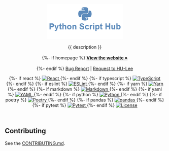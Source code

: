 <p align="center">
  <a href="https://github.com/{{ repo }}">
    <img src="logo.png" alt="Logo">
  </a>

  <p align="center">
    {{ description }}
    <br>
    <br>
    {%- if homepage %}
    <a href="{{ homepage }}"><strong>View the website »</strong></a>
    <br>
    <br>
    {%- endif %}
    <a href="https://github.com/{{ repo }}/issues">Bug Report</a>
    |
    <a href="https://github.com/{{ repo }}/issues">Request to HU-Lee</a>
  </p>

  <p align="center">
    {%- if react %}
    <a href="https://react.dev/">
      <img src="https://img.shields.io/badge/React-61DAFB.svg?style=flat&logo=React&logoColor=black" alt="React">
    </a>
    {%- endif %}
    {%- if typescript %}
    <a href="https://www.typescriptlang.org/">
      <img src="https://img.shields.io/badge/TypeScript-3178C6.svg?style=flat&logo=TypeScript&logoColor=white" alt="TypeScript">
    </a>
    {%- endif %}
    {%- if eslint %}
    <a href="https://eslint.org/">
      <img src="https://img.shields.io/badge/ESLint-4B32C3?logo=eslint&logoColor=fff&style=flat" alt="ESLint">
    </a>
    {%- endif %}
    {%- if yarn %}
    <a href="https://yarnpkg.com/">
      <img src="https://img.shields.io/badge/Yarn-2C8EBB?logo=yarn&logoColor=fff&style=flat" alt="Yarn">
    </a>
    {%- endif %}
    {%- if markdown %}
    <a href="https://daringfireball.net/projects/markdown/">
      <img src="https://img.shields.io/badge/Markdown-000000.svg?style&logo=Markdown&logoColor=white" alt="Markdown" />
    </a>
    {%- endif %}
    {%- if yaml %}
    <a href="https://yaml.org/">
      <img src="https://img.shields.io/badge/YAML-CB171E.svg?style=flat&logo=YAML&logoColor=white" alt="YAML">
    </a>
    {%- endif %}
    {%- if python %}
    <a href="https://www.python.org/">
      <img src="https://img.shields.io/badge/Python-3776AB.svg?style=flat&logo=Python&logoColor=white" alt="Python">
    </a>
    {%- endif %}
    {%- if poetry %}
    <a href="https://python-poetry.org/">
      <img src="https://img.shields.io/badge/Poetry-60A5FA.svg?style=flat&logo=Poetry&logoColor=white" alt="Poetry">
    </a>
    {%- endif %}
    {%- if pandas %}
    <a href="https://pandas.pydata.org/">
      <img src="https://img.shields.io/badge/pandas-150458.svg?style=flat&logo=pandas&logoColor=white" alt="pandas">
    </a>
    {%- endif %}
    {%- if pytest %}
    <a href="https://docs.pytest.org/en/8.0.x/">
      <img src="https://img.shields.io/badge/Pytest-0A9EDC.svg?style=flat&logo=Pytest&logoColor=white" alt="Pytest">
    </a>
    {%- endif %}
    <a href="./LICENSE">
      <img src="https://img.shields.io/github/license/{{ repo }}" alt="License">
    </a>
  </p>
</p>

<!-- Content -->

<br>

## Contributing

See the [CONTRIBUTING.md][contributing].

[contributing]: ./CONTRIBUTING.md

